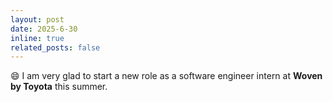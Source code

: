 ```yaml
---
layout: post
date: 2025-6-30
inline: true
related_posts: false
---
```


:smile: I am very glad to start a new role as a software engineer intern at **Woven by Toyota** this summer.
